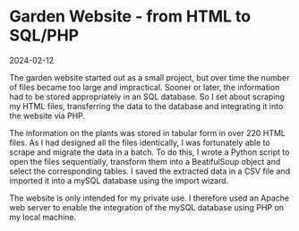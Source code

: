 # Garden Website - from HTML to SQL/PHP

2024-02-12

The garden website started out as a small project, but over time the number of files became too large and impractical. Sooner or later, the information had to be stored appropriately in an SQL database.
So I set about scraping my HTML files, transferring the data to the database and integrating it into the website via PHP.

The information on the plants was stored in tabular form in over 220 HTML files. As I had designed all the files identically, I was fortunately able to scrape and migrate the data in a batch. To do this, I wrote a Python script to open the files sequentially, transform them into a BeatifulSoup object and select the corresponding tables. I saved the extracted data in a CSV file and imported it into a mySQL database using the import wizard.

The website is only intended for my private use. I therefore used an Apache web server to enable the integration of the mySQL database using PHP on my local machine.
